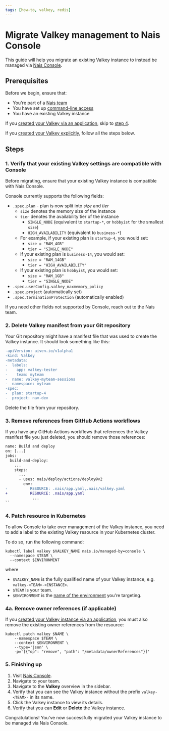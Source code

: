 ```yaml
---
tags: [how-to, valkey, redis]
---
```


# Migrate Valkey management to Nais Console

This guide will help you migrate an existing Valkey instance to instead be managed via [Nais Console](../../../operate/console.md).

## Prerequisites

Before we begin, ensure that:

- You're part of a [Nais team](../../../explanations/team.md)
- You have set up [command-line access](../../../operate/how-to/command-line-access.md)
- You have an existing Valkey instance

If you [created your Valkey via an application](create-application.md),
skip to [step 4](#4-apply-annotation-to-valkey-resource-in-kubernetes).

If you [created your Valkey explicitly](create-explicit.md), follow all the steps below.

## Steps

### 1. Verify that your existing Valkey settings are compatible with Console

Before migrating, ensure that your existing Valkey instance is compatible with Nais Console.

Console currently supports the following fields:

- `.spec.plan` - plan is now split into _size_ and _tier_
    - `size` denotes the memory size of the instance
    - `tier` denotes the availability tier of the instance
        - `SINGLE_NODE` (equivalent to `startup-*`, or `hobbyist` for the smallest `size`)
        - `HIGH_AVAILABILITY` (equivalent to `business-*`)
    - For example, if your existing plan is `startup-4`, you would set:
        - `size = "RAM_4GB"`
        - `tier = "SINGLE_NODE"`
    - If your existing plan is `business-14`, you would set:
        - `size = "RAM_14GB"`
        - `tier = "HIGH_AVAILABILITY"`
    - If your existing plan is `hobbyist`, you would set:
        - `size = "RAM_1GB"`
        - `tier = "SINGLE_NODE"`
- `.spec.userConfig.valkey_maxmemory_policy`
- `.spec.project` (automatically set)
- `.spec.terminationProtection` (automatically enabled)

If you need other fields not supported by Console, reach out to the Nais team.

### 2. Delete Valkey manifest from your Git repository

Your Git repository might have a manifest file that was used to create the Valkey instance.
It should look something like this:

```diff title="valkey.yaml"
-apiVersion: aiven.io/v1alpha1
-kind: Valkey
-metadata:
-  labels:
-    app: valkey-tester
-    team: myteam
-  name: valkey-myteam-sessions
-  namespace: myteam
-spec:
-  plan: startup-4
-  project: nav-dev
```

Delete the file from your repository.

### 3. Remove references from GitHub Actions workflows

If you have any GitHub Actions workflows that references the Valkey manifest file you just deleted, you should remove those references:

```diff title=".github/workflows/deploy.yaml"
name: Build and deploy
on: [...]
jobs:
  build-and-deploy:
    ...
    steps:
      ...
      - uses: nais/deploy/actions/deploy@v2
        env:
-          RESOURCE: .nais/app.yaml,.nais/valkey.yaml
+          RESOURCE: .nais/app.yaml
            ...
``
```

### 4. Patch resource in Kubernetes

To allow Console to take over management of the Valkey instance, you need to add a label to the existing Valkey resource in your Kubernetes cluster.

To do so, run the following command:

```shell
kubectl label valkey $VALKEY_NAME nais.io/managed-by=console \
  --namespace $TEAM \
  --context $ENVIRONMENT
```

where

- `$VALKEY_NAME` is the fully qualified name of your Valkey instance, e.g. `valkey-<TEAM>-<INSTANCE>`.
- `$TEAM` is your team.
- `$ENVIRONMENT` is the [name of the environment](../../../workloads/reference/environments.md) you're targeting.

### 4a. Remove owner references (if applicable)

If you [created your Valkey instance via an application](create-application.md), you must also remove the existing owner references from the resource:

```shell
kubectl patch valkey $NAME \
    --namespace $TEAM \
    --context $ENVIRONMENT \
    --type='json' \
    -p='[{"op": "remove", "path": "/metadata/ownerReferences"}]'
```

### 5. Finishing up

1. Visit [Nais Console](https://console.<<tenant()>>.cloud.nais.io).
2. Navigate to your team.
3. Navigate to the **Valkey** overview in the sidebar.
4. Verify that you can see the Valkey instance without the prefix `valkey-<TEAM>-` in its name.
5. Click the Valkey instance to view its details.
6. Verify that you can **Edit** or **Delete** the Valkey instance.

Congratulations! You've now successfully migrated your Valkey instance to be managed via Nais Console.
